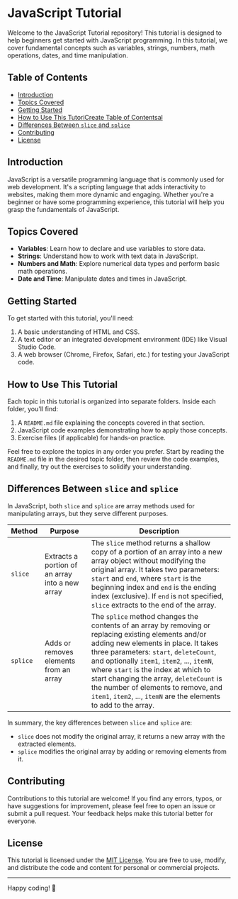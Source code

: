 # JavaScript Tutorial

Welcome to the JavaScript Tutorial repository! This tutorial is designed to help beginners get started with JavaScript programming. In this tutorial, we cover fundamental concepts such as variables, strings, numbers, math operations, dates, and time manipulation.

## Table of Contents

- [Introduction](#introduction)
- [Topics Covered](#topics-covered)
- [Getting Started](#getting-started)
- [How to Use This TutoriCreate Table of Contentsal](#how-to-use-this-tutorial)
- [Differences Between `slice` and `splice`](#differences-between-slice-and-splice)
- [Contributing](#contributing)
- [License](#license)

## Introduction

JavaScript is a versatile programming language that is commonly used for web development. It's a scripting language that adds interactivity to websites, making them more dynamic and engaging. Whether you're a beginner or have some programming experience, this tutorial will help you grasp the fundamentals of JavaScript.

## Topics Covered

- **Variables**: Learn how to declare and use variables to store data.
- **Strings**: Understand how to work with text data in JavaScript.
- **Numbers and Math**: Explore numerical data types and perform basic math operations.
- **Date and Time**: Manipulate dates and times in JavaScript.

## Getting Started

To get started with this tutorial, you'll need:

1. A basic understanding of HTML and CSS.
2. A text editor or an integrated development environment (IDE) like Visual Studio Code.
3. A web browser (Chrome, Firefox, Safari, etc.) for testing your JavaScript code.

## How to Use This Tutorial

Each topic in this tutorial is organized into separate folders. Inside each folder, you'll find:

1. A `README.md` file explaining the concepts covered in that section.
2. JavaScript code examples demonstrating how to apply those concepts.
3. Exercise files (if applicable) for hands-on practice.

Feel free to explore the topics in any order you prefer. Start by reading the `README.md` file in the desired topic folder, then review the code examples, and finally, try out the exercises to solidify your understanding.

## Differences Between `slice` and `splice`

In JavaScript, both `slice` and `splice` are array methods used for manipulating arrays, but they serve different purposes.

| Method   | Purpose                                         | Description                                                                                                                                                                                                                                                                                                                                                                                                                         |
| -------- | ----------------------------------------------- | ----------------------------------------------------------------------------------------------------------------------------------------------------------------------------------------------------------------------------------------------------------------------------------------------------------------------------------------------------------------------------------------------------------------------------------- |
| `slice`  | Extracts a portion of an array into a new array | The `slice` method returns a shallow copy of a portion of an array into a new array object without modifying the original array. It takes two parameters: `start` and `end`, where `start` is the beginning index and `end` is the ending index (exclusive). If `end` is not specified, `slice` extracts to the end of the array.                                                                                                   |
| `splice` | Adds or removes elements from an array          | The `splice` method changes the contents of an array by removing or replacing existing elements and/or adding new elements in place. It takes three parameters: `start`, `deleteCount`, and optionally `item1`, `item2`, ..., `itemN`, where `start` is the index at which to start changing the array, `deleteCount` is the number of elements to remove, and `item1`, `item2`, ..., `itemN` are the elements to add to the array. |

In summary, the key differences between `slice` and `splice` are:

- `slice` does not modify the original array, it returns a new array with the extracted elements.
- `splice` modifies the original array by adding or removing elements from it.

## Contributing

Contributions to this tutorial are welcome! If you find any errors, typos, or have suggestions for improvement, please feel free to open an issue or submit a pull request. Your feedback helps make this tutorial better for everyone.

## License

This tutorial is licensed under the [MIT License](LICENSE). You are free to use, modify, and distribute the code and content for personal or commercial projects.

---

Happy coding! 🚀
